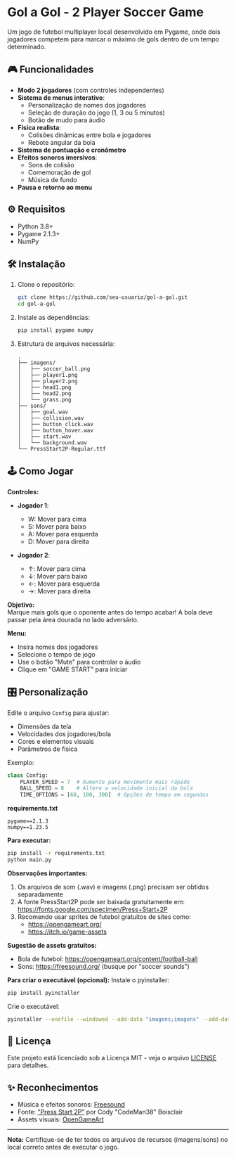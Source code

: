 # Gol a Gol - 2 Player Soccer Game

Um jogo de futebol multiplayer local desenvolvido em Pygame, onde dois jogadores competem para marcar o máximo de gols dentro de um tempo determinado.


## 🎮 Funcionalidades

- **Modo 2 jogadores** (com controles independentes)
- **Sistema de menus interativo**:
  - Personalização de nomes dos jogadores
  - Seleção de duração do jogo (1, 3 ou 5 minutos)
  - Botão de mudo para áudio
- **Física realista**:
  - Colisões dinâmicas entre bola e jogadores
  - Rebote angular da bola
- **Sistema de pontuação e cronômetro**
- **Efeitos sonoros imersivos**:
  - Sons de colisão
  - Comemoração de gol
  - Música de fundo
- **Pausa e retorno ao menu**

## ⚙️ Requisitos

- Python 3.8+
- Pygame 2.1.3+
- NumPy

## 🛠 Instalação

1. Clone o repositório:
   ```bash
   git clone https://github.com/seu-usuario/gol-a-gol.git
   cd gol-a-gol
   ```

2. Instale as dependências:
   ```bash
   pip install pygame numpy
   ```

3. Estrutura de arquivos necessária:
   ```
   .
   ├── imagens/
   │   ├── soccer_ball.png
   │   ├── player1.png
   │   ├── player2.png
   │   ├── head1.png
   │   ├── head2.png
   │   └── grass.png
   ├── sons/
   │   ├── goal.wav
   │   ├── collision.wav
   │   ├── button_click.wav
   │   ├── button_hover.wav
   │   ├── start.wav
   │   └── background.wav
   └── PressStart2P-Regular.ttf
   ```

## 🕹 Como Jogar

**Controles:**
- **Jogador 1**:
  - W: Mover para cima
  - S: Mover para baixo
  - A: Mover para esquerda
  - D: Mover para direita

- **Jogador 2**:
  - ↑: Mover para cima
  - ↓: Mover para baixo
  - ←: Mover para esquerda
  - →: Mover para direita

**Objetivo:**  
Marque mais gols que o oponente antes do tempo acabar! A bola deve passar pela área dourada no lado adversário.

**Menu:**
- Insira nomes dos jogadores
- Selecione o tempo de jogo
- Use o botão "Mute" para controlar o áudio
- Clique em "GAME START" para iniciar

## 🎛 Personalização

Edite o arquivo `Config` para ajustar:
- Dimensões da tela
- Velocidades dos jogadores/bola
- Cores e elementos visuais
- Parâmetros de física

Exemplo:
```python
class Config:
    PLAYER_SPEED = 7  # Aumente para movimento mais rápido
    BALL_SPEED = 8    # Altere a velocidade inicial da bola
    TIME_OPTIONS = [60, 180, 300]  # Opções de tempo em segundos
```


**requirements.txt**
```
pygame==2.1.3
numpy==1.23.5
```

**Para executar:**
```bash
pip install -r requirements.txt
python main.py
```

**Observações importantes:**
1. Os arquivos de som (.wav) e imagens (.png) precisam ser obtidos separadamente
2. A fonte PressStart2P pode ser baixada gratuitamente em: https://fonts.google.com/specimen/Press+Start+2P
3. Recomendo usar sprites de futebol gratuitos de sites como:
   - https://opengameart.org/
   - https://itch.io/game-assets

**Sugestão de assets gratuitos:**
- Bola de futebol: https://opengameart.org/content/football-ball
- Sons: https://freesound.org/ (busque por "soccer sounds")

**Para criar o executável (opcional):**
Instale o pyinstaller:
```bash
pip install pyinstaller
```

Crie o executável:
```bash
pyinstaller --onefile --windowed --add-data "imagens;imagens" --add-data "sons;sons" --add-data "PressStart2P-Regular.ttf;." main.py
```

## 📄 Licença

Este projeto está licenciado sob a Licença MIT - veja o arquivo [LICENSE](LICENSE) para detalhes.

## ✨ Reconhecimentos

- Música e efeitos sonoros: [Freesound](https://freesound.org/)
- Fonte: ["Press Start 2P"](https://fonts.google.com/specimen/Press+Start+2P) por Cody "CodeMan38" Boisclair
- Assets visuais: [OpenGameArt](https://opengameart.org/)

---

**Nota:** Certifique-se de ter todos os arquivos de recursos (imagens/sons) no local correto antes de executar o jogo.